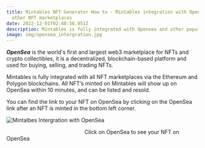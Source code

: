 ```yaml
---
title: Mintables NFT Generator How to - Mintables integration with Opensea and
  other NFT marketplaces
date: 2022-12-01T02:40:58.951Z
description: Mintables is fully integrated with Opensea and other popular NFT marketplaces
image: img/opensea_intergration.jpg
---
```

***OpenSea*** is the world's first and largest web3 marketplace for NFTs and crypto collectibles, it is a decentralized, blockchain-based platform and used for buying, selling, and trading NFTs.

Mintables is fully integrated with all NFT marketplaces via the Ethereum and Polygon blockchains. All NFT’s minted on Mintables will show up on OpenSea within 10 minutes, and can be listed and resold.

You can find the link to your NFT on OpenSea by clicking on the OpenSea link after an NFT is minted in the bottom left corner.

![Mintalbes Intergration with OpenSea](https://i0.wp.com/info.mintables.club/wp-content/uploads/2022/04/image-10.png?resize=980%2C582&ssl=1 "Mintalbes Intergration with OpenSea")

                                                    Click on OpenSea to see your NFT on OpenSea